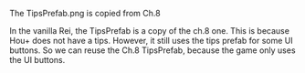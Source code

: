 The TipsPrefab.png is copied from Ch.8

In the vanilla Rei, the TipsPrefab is a copy of the ch.8 one. This is because Hou+ does not have a tips. However, it still uses the tips prefab for some UI buttons. So we can reuse the Ch.8 TipsPrefab, because the game only uses the UI buttons.